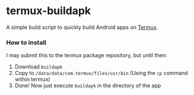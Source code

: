 # termux-buildapk
A simple build script to quickly build Android apps on [Termux](http://termux.com).  
 
### How to install  
I may submit this to the termux package repository, but until then:  
  
1. Download `buildapk`  
2. Copy to `/data/data/com.termux/files/usr/bin` (Using the `cp` command within termux)  
3. Done! Now just execute `buildapk` in the directory of the app  

